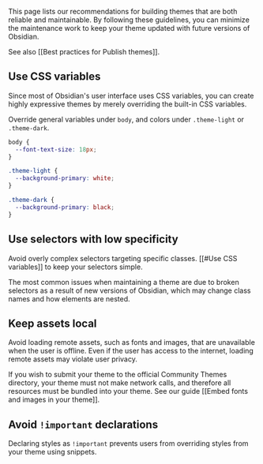 This page lists our recommendations for building themes that are both reliable and maintainable. By following these guidelines, you can minimize the maintenance work to keep your theme updated with future versions of Obsidian.

See also [[Best practices for Publish themes]].

## Use CSS variables

Since most of Obsidian's user interface uses CSS variables, you can create highly expressive themes by merely overriding the built-in CSS variables.

Override general variables under `body`, and colors under `.theme-light` or `.theme-dark`.

```css
body {
  --font-text-size: 18px;
}

.theme-light {
  --background-primary: white;
}

.theme-dark {
  --background-primary: black;
}
```

## Use selectors with low specificity

Avoid overly complex selectors targeting specific classes. [[#Use CSS variables]] to keep your selectors simple.

The most common issues when maintaining a theme are due to broken selectors as a result of new versions of Obsidian, which may change class names and how elements are nested.

## Keep assets local

Avoid loading remote assets, such as fonts and images, that are unavailable when the user is offline. Even if the user has access to the internet, loading remote assets may violate user privacy.

If you wish to submit your theme to the official Community Themes directory, your theme must not make network calls, and therefore all resources must be bundled into your theme. See our guide [[Embed fonts and images in your theme]].

## Avoid `!important` declarations

Declaring styles as `!important` prevents users from overriding styles from your theme using snippets.
